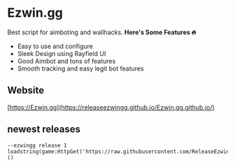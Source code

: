 # Ezwin.gg
Best script for aimboting and wallhacks.
**Here's Some Features 🔥**
- Easy to use and configure
- Sleek Design using Rayfield UI
- Good Aimbot and tons of features
- Smooth tracking and easy legit bot features

## Website
[https://Ezwin.gg](https://releaseezwingg.github.io/Ezwin.gg.github.io/)

## newest releases
    --ezwingg release 1
    loadstring(game:HttpGet('https://raw.githubusercontent.com/ReleaseEzwingg/Ezwin.gg.github.io/refs/heads/main/EzwinGlobal.lua'))()
